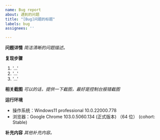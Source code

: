 ```yaml
---
name: Bug report
about: 遇到的问题
title: "[Bug]问题的标题"
labels: bug
assignees: ''

---
```


**问题详情**
*简洁清晰的问题描述。*

**复现步骤**
1. '...'
2. '...'
3. '...'

**相关截图**
*可以的话，提供一下截图，最好是控制台报错截图*

**运行环境**
 - 操作系统：Windows11 professional 10.0.22000.778
 - 浏览器：Google Chrome 103.0.5060.134 (正式版本) （64 位） (cohort: Stable) 

**补充内容**
*其他补充内容。*
